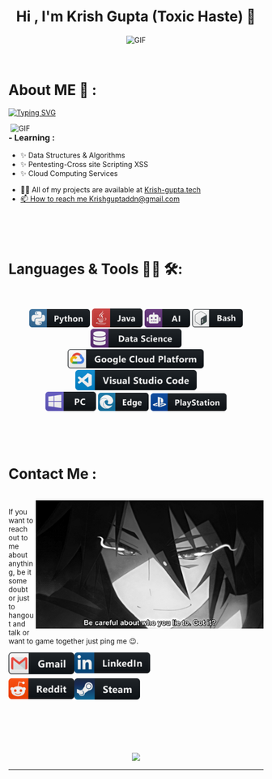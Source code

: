 <h1 align="center"> Hi , I'm Krish Gupta (Toxic Haste) 👋 </h1>
<div align="center">
<img hight="300" width="700" alt="GIF" align="center" src="https://media1.tenor.com/m/Obshy86MvfcAAAAC/yo-anime.gif">
</div>
</br>
</br>


# About ME 💬 :

<a href="https://git.io/typing-svg"><img src="https://readme-typing-svg.demolab.com?font=Fira+Code&pause=1000&color=F7DE18&random=false&width=435&lines=Self+Taught+Programmer;Web+Developer+and+Pentester;Cloud+Enthusiast" alt="Typing SVG" /></a>

<img hight="400" width="500" alt="GIF" align="right" src="https://github.com/Kr1sh-gupta/Kr1sh-gupta/blob/main/assets/1936.gif">

### - Learning :
- ✨ Data Structures & Algorithms
- ✨ Pentesting-Cross site Scripting XSS
- ✨ Cloud Computing Services

<ul>
  <li>👨‍💻 All of my projects are available at <a href="krish-gupta.tech">Krish-gupta.tech</li>
  <li>📫 How to reach me Krishguptaddn@gmail.com</li>
</ul>


<p></a> 
</p>
</br>
</br>
</br>



# Languages & Tools 👨‍💻 🛠:
</br>

<p align="center">

<!-- For more icons please follow  https://github.com/MikeCodesDotNET/ColoredBadges -->
<img src="https://github.com/Kr1sh-gupta/Kr1sh-gupta/blob/main/assets/icons/python.png" alt="python" width="120" hight="50">
<img src="https://github.com/Kr1sh-gupta/Kr1sh-gupta/blob/master/assets/icons/java.png" alt="java"  width="100" hight="50">
<img src="https://github.com/Kr1sh-gupta/Kr1sh-gupta/blob/master/assets/icons/ai.png" alt="AI" width="90" hight="50">
<img src="https://github.com/Kr1sh-gupta/Kr1sh-gupta/blob/master/assets/icons/bash.png" alt="bash" width="100" hight="50">
<img src="https://github.com/Kr1sh-gupta/Kr1sh-gupta/blob/master/assets/icons/datascience.png" alt="datascience" width="180" hight="50">
</br>
<img src="https://github.com/Kr1sh-gupta/Kr1sh-gupta/blob/master/assets/icons/google_cloud_platform.png" alt="google_cloud_platform" width="270" hight="50">
<img src="https://github.com/Kr1sh-gupta/Kr1sh-gupta/blob/master/assets/icons/visualstudio_code.png" alt="visualstudio_code" width="240" hight="50">
</br>
<img src="https://github.com/Kr1sh-gupta/Kr1sh-gupta/blob/master/assets/icons/pc.png" alt="pc" width="100" hight="50">
<img src="https://github.com/Kr1sh-gupta/Kr1sh-gupta/blob/master/assets/icons/edge.png" alt="edge" width="100" hight="50">
<img src="https://github.com/Kr1sh-gupta/Kr1sh-gupta/blob/master/assets/icons/playstation@3x.png" alt="playstation" width="150" hight="50">
</p>
</br>
</br>
</br>



# Contact Me :

<p>
 </br>


<img hight="320" width="450" align="right" alt="GIF" src="https://github.com/Kr1sh-gupta/Kr1sh-gupta/blob/master/assets/93195.gif">


If you want to reach out to me about anything, be it some doubt or just to hangout and talk or want to game together just ping me 😉.

<a href="mailto:krishguptaddn@gmail.com">
 <img align="left" alt="Gmail" width="130" hight="100" src="https://github.com/Kr1sh-gupta/Kr1sh-gupta/blob/master/assets/icons/gmail.png" />
</a>
<a href="https://www.linkedin.com/in/krish-gupta-97a882223/">
  <img align="left" alt="Linkedin" width="150" hight="100" src="https://github.com/Kr1sh-gupta/Kr1sh-gupta/blob/master/assets/icons/linkedin.png" />
</br>
</br>
</br>
</a>
<a href="https://www.reddit.com/user/X_Ashutosh_X">
  <img align="left" alt=" Reddit" width="130" hight="100" src="https://github.com/Kr1sh-gupta/Kr1sh-gupta/blob/master/assets/icons/reddit.png" />
</a>
<a href="https://steamcommunity.com/profiles/76561198182224539/">
  <img align="left" alt="Steam" width="130" hight="100" src="https://github.com/Kr1sh-gupta/Kr1sh-gupta/blob/master/assets/icons/steam.png" />
</a>
 </p>
 

</br>
</br>
</br>
</br>
</br>
</br>
</br>



<p align="center" >  
  <a href="https://github.com/anuraghazra/github-readme-stats"> 
<img  src="https://github-readme-stats.vercel.app/api?username=Kr1sh-gupta&&show_icons=true&theme=radical"/>
  </a>
  </p>

*************
